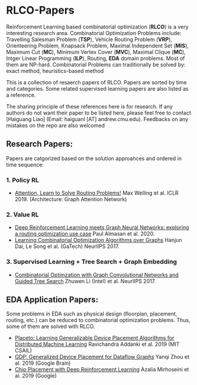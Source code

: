 # RLCO-Papers

Reinforcement Learning based combinatorial optimization (**RLCO**) is a very interesting research area. 
Combinatorial Optimization Problems include: Travelling Salesman Problem (**TSP**), Vehicle Routing Problem (**VRP**), Orienteering Problem, Knapsack Problem, Maximal Independent Set (**MIS**), Maximum Cut (**MC**), Minimum Vertex Cover (**MVC**), Maximal Clique (**MC**), Intger Linear Programming (**ILP**), Routing, **EDA** domain problems. Most of them are NP-hard. 
Combinatorial Problems can traditionally be solved by: exact method, heuristics-based method

This is a collection of resaerch papers of RLCO. Papers are sorted by time and categories. Some related supervised learning papers are also listed as a reference.


The sharing principle of these references here is for research. If any authors do not want their paper to be listed here, please feel free to contact [Haiguang Liao]  (Email: haiguanl [AT] andrew.cmu.edu). Feedbacks on any mistakes on the repo are also welcomed

## Research Papers:
Papers are catgorized based on the solution approahces and ordered in time sequence:
### 1. Policy RL
* [Attention, Learn to Solve Routing Problems!](https://arxiv.org/pdf/1803.08475.pdf?source=post_page---------------------------) Max Welling et al. ICLR 2019. (Architecture: Graph Attention Network)

### 2. Value RL
* [Deep Reinforcement Learning meets Graph Neural
Networks: exploring a routing optimization use case](https://arxiv.org/pdf/1803.08475.pdf?source=post_page---------------------------) Paul Almasan et al. 2020.
* [Learning Combinatorial Optimization Algorithms over Graphs](https://arxiv.org/pdf/1704.01665.pdf) Hanjun Dai, Le Song et al. (GaTech) NeurlIPS 2017.

### 3. Supervised Learning + Tree Search + Graph Embedding
* [Combinatorial Optimzation with Graph Convolutional Networks and Guided Tree Search](https://papers.nips.cc/paper/7335-combinatorial-optimization-with-graph-convolutional-networks-and-guided-tree-search.pdf) Zhuwen Li (Intel) et al. NeurlIPS 2017. 

## EDA Application Papers:
Some problems in EDA such as physical design (floorplan, placement, routing, etc.) can be reduced to combinatorial optimization problems. Thus, some of them are solved with RLCO.
 * [Placeto: Learning Generalizable Device Placement
Algorithms for Distributed Machine Learning](https://arxiv.org/pdf/1906.08879.pdf) Ravichandra Addanki et al. 2019 (MIT CSAIL)
* [GDP: Generalized Device Placement for Dataflow Graphs](https://arxiv.org/pdf/1910.01578.pdf) Yanqi Zhou et al. 2019 (Google Brain)
* [Chip Placement with Deep Reinforcement Learning](https://arxiv.org/pdf/2004.10746.pdf) Azalia Mirhoseini et al. 2019 (Google)

